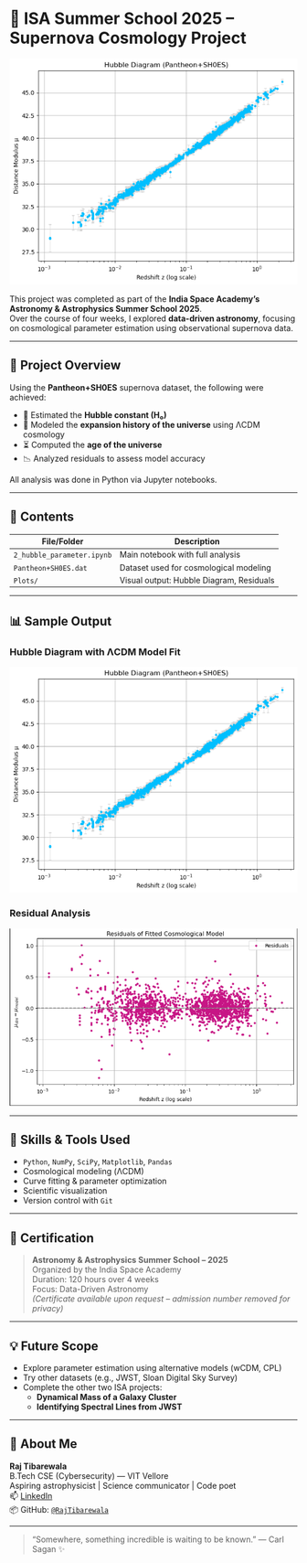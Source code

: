 # 🌌 ISA Summer School 2025 – Supernova Cosmology Project

![Project Banner](plots/Hubble_Diagram.png)

This project was completed as part of the **India Space Academy’s Astronomy & Astrophysics Summer School 2025**.  
Over the course of four weeks, I explored **data-driven astronomy**, focusing on cosmological parameter estimation using observational supernova data.

---

## 🚀 Project Overview

Using the **Pantheon+SH0ES** supernova dataset, the following were achieved:

- 🧮 Estimated the **Hubble constant (H₀)**
- 🌌 Modeled the **expansion history of the universe** using ΛCDM cosmology
- ⏳ Computed the **age of the universe**
- 📉 Analyzed residuals to assess model accuracy

All analysis was done in Python via Jupyter notebooks.

---

## 📂 Contents

| File/Folder            | Description                               |
|------------------------|-------------------------------------------|
| `2_hubble_parameter.ipynb` | Main notebook with full analysis      |
| `Pantheon+SH0ES.dat`   | Dataset used for cosmological modeling    |
| `Plots/`               | Visual output: Hubble Diagram, Residuals |

---

## 📊 Sample Output

### Hubble Diagram with ΛCDM Model Fit
![ΛCDM Fit](plots/Hubble_Diagram.png)

### Residual Analysis
![Residuals](plots/residuals.png)

---

## 🧠 Skills & Tools Used

- `Python`, `NumPy`, `SciPy`, `Matplotlib`, `Pandas`
- Cosmological modeling (ΛCDM)
- Curve fitting & parameter optimization
- Scientific visualization
- Version control with `Git`

---

## 🏅 Certification

> **Astronomy & Astrophysics Summer School – 2025**  
> Organized by the India Space Academy  
> Duration: 120 hours over 4 weeks  
> Focus: Data-Driven Astronomy  
> *(Certificate available upon request – admission number removed for privacy)*

---

## 💡 Future Scope

- Explore parameter estimation using alternative models (wCDM, CPL)
- Try other datasets (e.g., JWST, Sloan Digital Sky Survey)
- Complete the other two ISA projects:
  - **Dynamical Mass of a Galaxy Cluster**
  - **Identifying Spectral Lines from JWST**

---

## 🌠 About Me

**Raj Tibarewala**  
B.Tech CSE (Cybersecurity) — VIT Vellore  
Aspiring astrophysicist | Science communicator | Code poet  
📫 [LinkedIn](https://www.linkedin.com/in/raj-tibarewala-5a8915309/)  
📦 GitHub: [`@RajTibarewala`](https://github.com/RajTib)

---

> “Somewhere, something incredible is waiting to be known.” — Carl Sagan ✨
